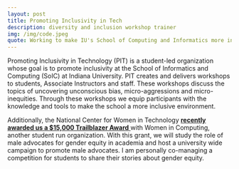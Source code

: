 ```yaml
---
layout: post
title: Promoting Inclusivity in Tech
description: diversity and inclusion workshop trainer
img: /img/code.jpeg
quote: Working to make IU's School of Computing and Informatics more inclusive for every student.
---
```


<p>Promoting Inclusivity in Technology (PIT) is a student-led organization whose goal is to promote inclusivity at the School of Informatics and Computing (SoIC) at Indiana University. PIT creates and delivers workshops to students, Associate Instructors and staff. These workshops discuss the topics of uncovering unconscious bias, micro-aggressions and micro-inequities. Through these workshops we equip participants with the knowledge and tools to make the school a more inclusive environment.</p>

<p>Additionally, the National Center for Women in Technology <a href="http://www.soic.indiana.edu/news/story.html?story=SoIC-receives-Student-Seed-Fund-gift-promote-women-technology" target="_blank"><strong>recently awarded us a $15,000 Trailblazer Award</strong> </a>with Women in Computing, another student run organization. With this grant, we will study the role of male advocates for gender equity in academia and host a university wide campaign to promote male advocates. I am personally co-managing a competition for students to share their stories about gender equity.</p>





	






